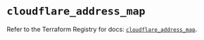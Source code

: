 # `cloudflare_address_map`

Refer to the Terraform Registry for docs: [`cloudflare_address_map`](https://registry.terraform.io/providers/cloudflare/cloudflare/5.9.0/docs/resources/address_map).
